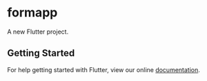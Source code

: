 # formapp

A new Flutter project.

## Getting Started

For help getting started with Flutter, view our online
[documentation](https://flutter.io/).
